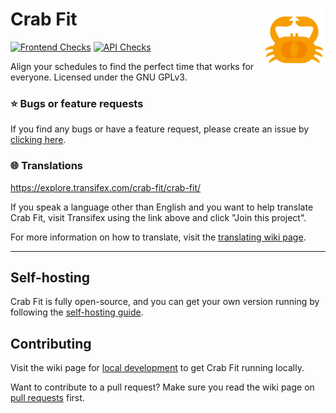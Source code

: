 # Crab Fit <img width="100" align="right" src="frontend/src/res/logo.svg" alt="avatar">

[![Frontend Checks](https://github.com/GRA0007/crab.fit/actions/workflows/check_frontend.yml/badge.svg)](https://github.com/GRA0007/crab.fit/actions/workflows/check_frontend.yml)
[![API Checks](https://github.com/GRA0007/crab.fit/actions/workflows/check_api.yml/badge.svg)](https://github.com/GRA0007/crab.fit/actions/workflows/check_api.yml)

Align your schedules to find the perfect time that works for everyone.
Licensed under the GNU GPLv3.

### ⭐️ Bugs or feature requests

If you find any bugs or have a feature request, please create an issue by <a href="https://github.com/GRA0007/crab.fit/issues/new/choose">clicking here</a>.

### 🌐 Translations

https://explore.transifex.com/crab-fit/crab-fit/

If you speak a language other than English and you want to help translate Crab Fit, visit Transifex using the link above and click "Join this project".

For more information on how to translate, visit the [translating wiki page](https://github.com/GRA0007/crab.fit/wiki/Translating).

---

## Self-hosting

Crab Fit is fully open-source, and you can get your own version running by following the [self-hosting guide](https://github.com/GRA0007/crab.fit/wiki/Self%E2%80%90hosting).

## Contributing

Visit the wiki page for [local development](https://github.com/GRA0007/crab.fit/wiki/Local-Development) to get Crab Fit running locally.

Want to contribute to a pull request? Make sure you read the wiki page on [pull requests](https://github.com/GRA0007/crab.fit/wiki/Pull-Requests) first.
